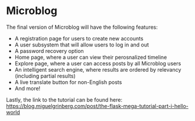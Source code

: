 # Microblog
The final version of Microblog will have the following features:
* A registration page for users to create new accounts
* A user subsystem that will allow users to log in and out
* A password recovery option 
* Home page, where a user can view their perosnalized timeline
* Explore page, where a user can access posts by all Microblog users
* An intelligent search engine, where results are ordered by relevancy (including partial results)
* A live translate button for non-English posts
* And more!


Lastly, the link to the tutorial can be found here: https://blog.miguelgrinberg.com/post/the-flask-mega-tutorial-part-i-hello-world
